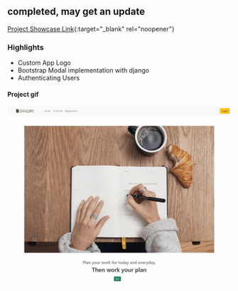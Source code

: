 ## completed, may get an update
[Project Showcase Link](https://docket.up.railway.app){:target="_blank" rel="noopener"}
### Highlights
- Custom App Logo
- Bootstrap Modal implementation with django
- Authenticating Users
#### Project gif
<img src="static/images/project.gif" width="1000">
